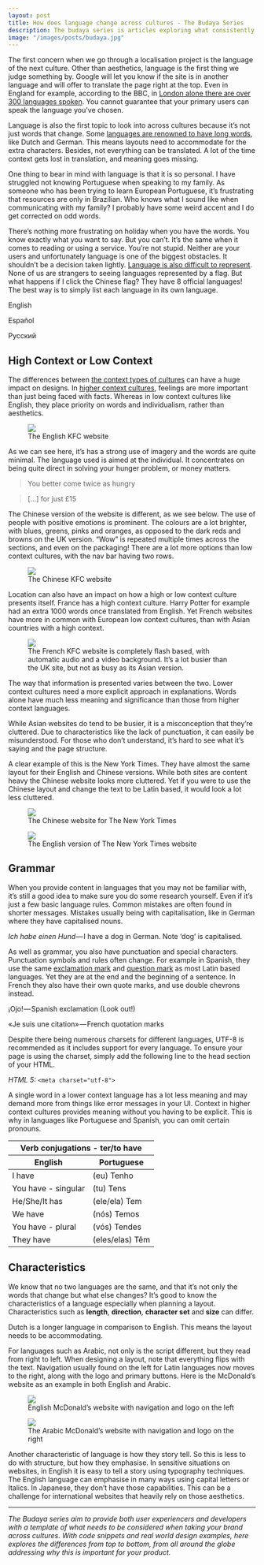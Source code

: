 ```yaml
---
layout: post
title: How does language change across cultures - The Budaya Series 
description: The budaya series is articles exploring what consistently changes across cultures and how this impacts our UX. Here, we start with language. Where it's more than just words that changes.
image: "/images/posts/budaya.jpg"
---
```


The first concern when we go through a localisation project is the language of the next culture. Other than aesthetics, language is the first thing we judge something by. Google will let you know if the site is in another language and will offer to translate the page right at the top. Even in England for example, according to the BBC, in [London alone there are over 300 languages spoken]. You cannot guarantee that your primary users can speak the language you've chosen.

Language is also the first topic to look into across cultures because it’s not just words that change. Some [languages are renowned to have long words], like Dutch and German. This means layouts need to accommodate for the extra characters. Besides, not everything can be translated. A lot of the time context gets lost in translation, and meaning goes missing.

One thing to bear in mind with language is that it is so personal. I have struggled not knowing Portuguese when speaking to my family. As someone who has been trying to learn European Portuguese, it’s frustrating that resources are only in Brazilian. Who knows what I sound like when communicating with my family? I probably have some weird accent and I do get corrected on odd words.

There’s nothing more frustrating on holiday when you have the words. You know exactly what you want to say. But you can’t. It’s the same when it comes to reading or using a service. You’re not stupid. Neither are your users and unfortunately language is one of the biggest obstacles. It shouldn’t be a decision taken lightly.
[Language is also difficult to represent]. None of us are strangers to seeing languages represented by a flag. But what happens if I click the Chinese flag? They have 8 official languages! The best way is to simply list each language in its own language.

English
<p lang="es">Español</p>
<p lang="ru">Русский</p>

## High Context or Low Context

The differences between [the context types of cultures] can have a huge impact on designs. In [higher context cultures], feelings are more important than just being faced with facts. Whereas in low context cultures like English, they place priority on words and individualism, rather than aesthetics.

<div class="images">
	<figure class="col-xs-12">
     	<img src="/images/posts/budaya/language/KFC-en.png">
     	<figcaption>The English KFC website</figcaption>
     </figure>
</div>

As we can see here, it’s has a strong use of imagery and the words are quite minimal. The language used is aimed at the individual. It concentrates on being quite direct in solving your hunger problem, or money matters.

> You better come twice as hungry

> [...] for just £15

The Chinese version of the website is different, as we see below. The use of people with positive emotions is prominent. The colours are a lot brighter, with blues, greens, pinks and oranges, as opposed to the dark reds and browns on the UK version. “Wow” is repeated multiple times across the sections, and even on the packaging! There are a lot more options than low context cultures, with the nav bar having two rows.

<div class="images">
	<figure class="col-xs-12">
     	<img src="/images/posts/budaya/language/KFC-cn.png">
     	<figcaption>The Chinese KFC website</figcaption>
     </figure>
</div>

Location can also have an impact on how a high or low context culture presents itself. France has a high context culture. Harry Potter for example had an extra 1000 words once translated from English. Yet French websites have more in common with European low context cultures, than with Asian countries with a high context.

<div class="images">
	<figure class="col-xs-12">
     	<img src="/images/posts/budaya/language/KFC-fr.png">
     	<figcaption>The French KFC website is completely flash based, with automatic audio and a video background. It’s a lot busier than the UK site, but not as busy as its Asian version.
		</figcaption>
    </figure>
</div>

The way that information is presented varies between the two. Lower context cultures need a more explicit approach in explanations. Words alone have much less meaning and significance than those from higher context languages.

While Asian websites do tend to be busier, it is a misconception that they’re cluttered. Due to characteristics like the lack of punctuation, it can easily be misunderstood. For those who don’t understand, it’s hard to see what it’s saying and the page structure.

A clear example of this is the New York Times. They have almost the same layout for their English and Chinese versions. While both sites are content heavy the Chinese website looks more cluttered. Yet if you were to use the Chinese layout and change the text to be Latin based, it would look a lot less cluttered.

<div class="images">
	<figure class="col-xs-12 col-sm-6">
     	<img class="same-height" src="/images/posts/budaya/language/new-york-times-cn.png">
     	<figcaption>The Chinese website for The New York Times</figcaption>
     </figure>
     <figure class="col-xs-12 col-sm-6">
     	<img class="same-height" src="/images/posts/budaya/language/new-york-times-en.png">
     	<figcaption>The English version of The New York Times website</figcaption>
     </figure>
</div>

## Grammar

When you provide content in languages that you may not be familiar with, it’s still a good idea to make sure you do some research yourself. Even if it’s just a few basic language rules. Common mistakes are often found in shorter messages. Mistakes usually being with capitalisation, like in German where they have capitalised nouns.

_Ich habe einen Hund_ — I have a dog in German. Note ‘dog’ is capitalised.

As well as grammar, you also have punctuation and special characters. Punctuation symbols and rules often change. For example in Spanish, they use the same [exclamation mark] and [question mark] as most Latin based languages. Yet they are at the end and the beginning of a sentence. In French they also have their own quote marks, and use double chevrons instead.

<p><span lang="es" class="emphasis">¡Ojo!</span> — Spanish exclamation (Look out!)</p>

<p><span lang="fr" class="emphasis">«Je suis une citation»</span> — French quotation marks</p>

Despite there being numerous charsets for different languages, UTF-8 is recommended as it includes support for every language. To ensure your page is using the charset, simply add the following line to the head section of your HTML.

*HTML 5:*
`<meta charset="utf-8">`

A single word in a lower context language has a lot less meaning and may demand more from things like error messages in your UI. Context in higher context cultures provides meaning without you having to be explicit. This is why in languages like Portuguese and Spanish, you can omit certain pronouns.

<div class="table-responsive col-xs-12 col-md-7 position central">
	<table class="table table-striped table-hover">
		<thead class="green">
			<tr><th class="text-center" colspan="2">Verb conjugations - ter/to have</th></tr>
			<tr>
				<th>English</th>
				<th>Portuguese</th>
			</tr>
		</thead>
		<tbody>
			<tr>
				<td>I have</td>
				<td>(eu) Tenho</td>
			</tr>
			<tr>
				<td>You have - singular</td>
				<td>(tu) Tens</td>
			</tr>
			<tr>
				<td>He/She/It has</td>
				<td>(ele/ela) Tem</td>
			</tr>
			<tr>
				<td>We have</td>
				<td>(nós) Temos</td>
			</tr>
			<tr>
				<td>You have - plural</td>
				<td>(vós) Tendes</td>
			</tr>
			<tr>
				<td>They have</td>
				<td>(eles/elas) Têm</td>
			</tr>
		</tbody>
	</table>
</div>

## Characteristics

We know that no two languages are the same, and that it’s not only the words that change but what else changes? It’s good to know the characteristics of a language especially when planning a layout. Characteristics such as **length**, **direction**, **character set** and **size** can differ.

Dutch is a longer language in comparison to English. This means the layout needs to be accommodating.

For languages such as Arabic, not only is the script different, but they read from right to left. When designing a layout, note that everything flips with the text. Navigation usually found on the left for Latin languages now moves to the right, along with the logo and primary buttons. Here is the McDonald’s website as an example in both English and Arabic.

<div class="images">
	<figure class="col-xs-12">
     	<img src="/images/posts/budaya/language/mcdonalds-english.png">
     	<figcaption>English McDonald’s website with navigation and logo on the left
		</figcaption>
     </figure>
     <figure class="col-xs-12">
     	<img src="/images/posts/budaya/language/mcdonalds-arab.png">
     	<figcaption>The Arabic McDonald’s website with navigation and logo on the right
		</figcaption>
     </figure>
</div>

Another characteristic of language is how they story tell. So this is less to do with structure, but how they emphasise. In sensitive situations on websites, in English it is easy to tell a story using typography techniques. The English language can emphasise in many ways using capital letters or Italics. In Japanese, they don’t have those capabilities. This can be a challenge for international websites that heavily rely on those aesthetics.

---

*The Budaya series aim to provide both user experiencers and developers with a template of what needs to be considered when taking your brand across cultures. With code snippets and real world design examples, here explores the differences from top to bottom, from all around the globe addressing why this is important for your product.*

[Language is also difficult to represent]:/2016/04/08/ux-of-flags.html
[London alone there are over 300 languages spoken]:http://www.bbc.co.uk/languages/european_languages/definitions.shtml
[languages are renowned to have long words]:http://www.ravi.io/language-word-lengths
[the context types of cultures]:https://en.wikipedia.org/wiki/High-_and_low-context_cultures
[higher context cultures]:http://blog.bitmarketing.com/website-design-cultural-differences-12.html
[exclamation mark]:https://en.wikipedia.org/wiki/Exclamation_mark
[question mark]:https://en.wikipedia.org/wiki/Quotation_mark